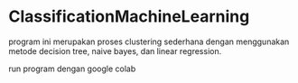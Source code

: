 # ClassificationMachineLearning
program ini merupakan proses clustering sederhana dengan menggunakan metode decision tree, naive bayes, dan linear regression.

run program dengan google colab
